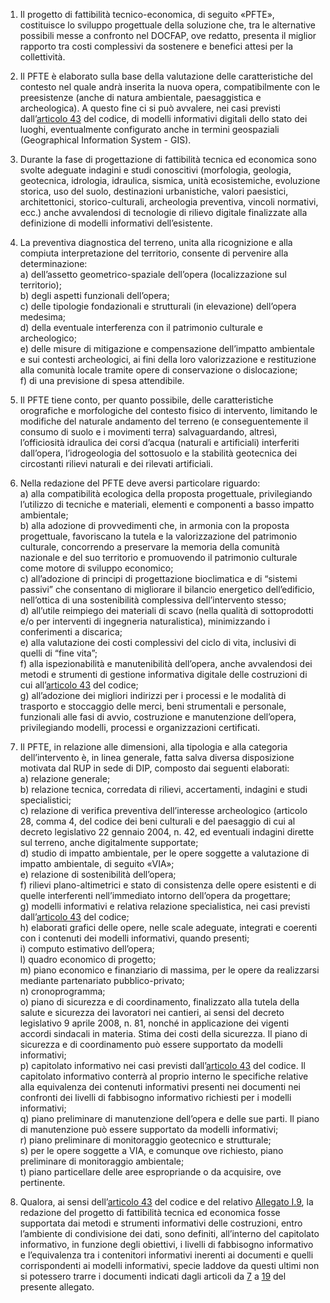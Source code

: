 1. Il progetto di fattibilità tecnico-economica, di seguito «PFTE», costituisce lo sviluppo progettuale della soluzione che, tra le alternative possibili messe a confronto nel DOCFAP, ove redatto, presenta il miglior rapporto tra costi complessivi da sostenere e benefici attesi per la collettività.

2. Il PFTE è elaborato sulla base della valutazione delle caratteristiche del contesto nel quale andrà inserita la nuova opera, compatibilmente con le preesistenze (anche di natura ambientale, paesaggistica e archeologica). A questo fine ci si può avvalere, nei casi previsti dall’[articolo 43](/articolo-43/1) del codice, di modelli informativi digitali dello stato dei luoghi, eventualmente configurato anche in termini geospaziali (Geographical Information System - GIS).

3. Durante la fase di progettazione di fattibilità tecnica ed economica sono svolte adeguate indagini e studi conoscitivi (morfologia, geologia, geotecnica, idrologia, idraulica, sismica, unità ecosistemiche, evoluzione storica, uso del suolo, destinazioni urbanistiche, valori paesistici, architettonici, storico-culturali, archeologia preventiva, vincoli normativi, ecc.) anche avvalendosi di tecnologie di rilievo digitale finalizzate alla definizione di modelli informativi dell’esistente.

4. La preventiva diagnostica del terreno, unita alla ricognizione e alla compiuta interpretazione del territorio, consente di pervenire alla determinazione:<br>a) dell’assetto geometrico-spaziale dell’opera (localizzazione sul territorio);<br>b) degli aspetti funzionali dell’opera;<br>c) delle tipologie fondazionali e strutturali (in elevazione) dell’opera medesima;<br>d) della eventuale interferenza con il patrimonio culturale e archeologico;<br>e) delle misure di mitigazione e compensazione dell’impatto ambientale e sui contesti archeologici, ai fini della loro valorizzazione e restituzione alla comunità locale tramite opere di conservazione o dislocazione;<br>f) di una previsione di spesa attendibile.

5. Il PFTE tiene conto, per quanto possibile, delle caratteristiche orografiche e morfologiche del contesto fisico di intervento, limitando le modifiche del naturale andamento del terreno (e conseguentemente il consumo di suolo e i movimenti terra) salvaguardando, altresì, l’officiosità idraulica dei corsi d’acqua (naturali e artificiali) interferiti dall’opera, l’idrogeologia del sottosuolo e la stabilità geotecnica dei circostanti rilievi naturali e dei rilevati artificiali.

6. Nella redazione del PFTE deve aversi particolare riguardo:<br>a) alla compatibilità ecologica della proposta progettuale, privilegiando l’utilizzo di tecniche e materiali, elementi e componenti a basso impatto ambientale;<br>b) alla adozione di provvedimenti che, in armonia con la proposta progettuale, favoriscano la tutela e la valorizzazione del patrimonio culturale, concorrendo a preservare la memoria della comunità nazionale e del suo territorio e promuovendo il patrimonio culturale come motore di sviluppo economico;<br>c) all’adozione di principi di progettazione bioclimatica e di “sistemi passivi” che consentano di migliorare il bilancio energetico dell’edificio, nell’ottica di una sostenibilità complessiva dell’intervento stesso;<br>d) all’utile reimpiego dei materiali di scavo (nella qualità di sottoprodotti e/o per interventi di ingegneria naturalistica), minimizzando i conferimenti a discarica;<br>e) alla valutazione dei costi complessivi del ciclo di vita, inclusivi di quelli di “fine vita”;<br>f) alla ispezionabilità e manutenibilità dell’opera, anche avvalendosi dei metodi e strumenti di gestione informativa digitale delle costruzioni di cui all’[articolo 43](/articolo-43/1) del codice;<br>g) all’adozione dei migliori indirizzi per i processi e le modalità di trasporto e stoccaggio delle merci, beni strumentali e personale, funzionali alle fasi di avvio, costruzione e manutenzione dell’opera, privilegiando modelli, processi e organizzazioni certificati.

7. Il PFTE, in relazione alle dimensioni, alla tipologia e alla categoria dell’intervento è, in linea generale, fatta salva diversa disposizione motivata dal RUP in sede di DIP, composto dai seguenti elaborati:<br>a) relazione generale;<br>b) relazione tecnica, corredata di rilievi, accertamenti, indagini e studi specialistici;<br>c) relazione di verifica preventiva dell’interesse archeologico (articolo 28, comma 4, del codice dei beni culturali e del paesaggio di cui al decreto legislativo 22 gennaio 2004, n. 42, ed eventuali indagini dirette sul terreno, anche digitalmente supportate;<br>d) studio di impatto ambientale, per le opere soggette a valutazione di impatto ambientale, di seguito «VIA»;<br>e) relazione di sostenibilità dell’opera;<br>f) rilievi plano-altimetrici e stato di consistenza delle opere esistenti e di quelle interferenti nell’immediato intorno dell’opera da progettare;<br>g) modelli informativi e relativa relazione specialistica, nei casi previsti dall’[articolo 43](/articolo-43/1) del codice;<br>h) elaborati grafici delle opere, nelle scale adeguate, integrati e coerenti con i contenuti dei modelli informativi, quando presenti;<br>i) computo estimativo dell’opera;<br>l) quadro economico di progetto;<br>m) piano economico e finanziario di massima, per le opere da realizzarsi mediante partenariato pubblico-privato;<br>n) cronoprogramma;<br>o) piano di sicurezza e di coordinamento, finalizzato alla tutela della salute e sicurezza dei lavoratori nei cantieri, ai sensi del decreto legislativo 9 aprile 2008, n. 81, nonché in applicazione dei vigenti accordi sindacali in materia. Stima dei costi della sicurezza. Il piano di sicurezza e di coordinamento può essere supportato da modelli informativi;<br>p) capitolato informativo nei casi previsti dall’[articolo 43](/articolo-43/1) del codice. Il capitolato informativo conterrà al proprio interno le specifiche relative alla equivalenza dei contenuti informativi presenti nei documenti nei confronti dei livelli di fabbisogno informativo richiesti per i modelli informativi;<br>q) piano preliminare di manutenzione dell’opera e delle sue parti. Il piano di manutenzione può essere supportato da modelli informativi;<br>r) piano preliminare di monitoraggio geotecnico e strutturale;<br>s) per le opere soggette a VIA, e comunque ove richiesto, piano preliminare di monitoraggio ambientale;<br>t) piano particellare delle aree espropriande o da acquisire, ove pertinente.

8. Qualora, ai sensi dell’[articolo 43](/articolo-43/1) del codice e del relativo [Allegato I.9](/section/attachment-1-9/1), la redazione del progetto di fattibilità tecnica ed economica fosse supportata dai metodi e strumenti informativi delle costruzioni, entro l’ambiente di condivisione dei dati, sono definiti, all’interno del capitolato informativo, in funzione degli obiettivi, i livelli di fabbisogno informativo e l’equivalenza tra i contenitori informativi inerenti ai documenti e quelli corrispondenti ai modelli informativi, specie laddove da questi ultimi non si potessero trarre i documenti indicati dagli articoli da [7](/allegato-1.7-articolo-7/1) a [19](/allegato-1.7-articolo-19/1) del presente allegato. 